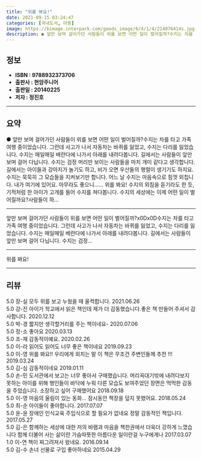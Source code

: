 ```yaml
---
title: "위를 봐요!"
date: 2021-09-15 03:24:47
categories: [국내도서, 아동]
image: https://bimage.interpark.com/goods_image/6/4/1/4/214076414s.jpg
description: ● 앞만 보며 걸어가던 사람들이 위를 보면 어떤 일이 벌어질까?수지는 차를 타고 가족 여행 중이었습니다. 그런데 사고가 나서 자동차는 바퀴를 잃었고, 수지는 다리를 잃었습니다. 수지는 매일매일 베란다에 나가서 아래를 내려다봅니다. 길에서는 사람들이 앞만 보며 걸어 다닙니다. 수지는 검
---
```


## **정보**

- **ISBN : 9788932373706**
- **출판사 : 현암주니어**
- **출판일 : 20140225**
- **저자 : 정진호**

------



## **요약**

●  앞만 보며 걸어가던 사람들이 위를 보면 어떤 일이 벌어질까?수지는 차를 타고 가족 여행 중이었습니다. 그런데 사고가 나서 자동차는 바퀴를 잃었고, 수지는 다리를 잃었습니다. 수지는 매일매일 베란다에 나가서 아래를 내려다봅니다. 길에서는 사람들이 앞만 보며 걸어 다닙니다. 수지는 검정 머리만 보이는 사람들을 마치 개미 같다고 생각합니다. 길에서는 아이들과 강아지가 놀기도 하고, 비가 오면 우산들의 행렬이 생기기도 하지요. 수지는 묵묵히 그 모습들을 지켜보기만 합니다. 어느 날 수지는 마음속으로 힘껏 외칩니다. 내가 여기에 있어요. 아무라도 좋으니…… 위를 봐요! 수지의 외침을 듣기라도 한 듯, 기적처럼 한 아이가 고개를 들어 수지를 쳐다봅니다. 수지의 세상에는 이제 어떤 일이 벌어질까요?사람들이 하...

------

앞만 보며 걸어가던 사람들이 위를 보면 어떤 일이 벌어질까?x0Dx0D수지는 차를 타고 가족 여행 중이었습니다. 그런데 사고가 나서 자동차는 바퀴를 잃었고, 수지는 다리를 잃었습니다. 수지는 매일매일 베란다에 나가서 아래를 내려다봅니다. 길에서는 사람들이 앞만 보며 걸어 다닙니다. 수지는 검정... 

------


위를 봐요! 

------


## **리뷰** 

5.0 장-실 모두 위를 보고 누웠을 때 울컥합니다. 2021.06.26 <br/>5.0 강-진 아이가 학교에서 읽은 책인데 제가 더 감동했습니다.좋은 책 만들어 주셔서 감사합니다.  2020.12.12 <br/>5.0 박-경 짧지만 생각할거리를 주는 책이네요- 2020.07.06 <br/>5.0 정-소 좋아요 2020.03.13 <br/>5.0 조-재 감동적이예요. 2020.02.26 <br/>5.0 이-라 읽어도 읽어도 너무 좋은 책이네요 2019.09.23 <br/>5.0 이-영 위를 봐요!! 우리에게 외치는 말
이 책은 무조건 주변인들께 추천 !!! 2019.03.24 <br/>5.0 김-심 감동적이네요 2019.01.11 <br/>5.0 손-민 도서관에서 보고는 너무 좋아서 구매했습니다. 머리꼭대기밖에 내려다보지 못하는 아이를 위해 행인들이 바닥에 누워 다른 모습도 보여주었던 장면은 먹먹한 감동을 주었습니다. 소장하고 싶어 구매했어요 2018.09.18 <br/>5.0 이-영 마음의 울림이 있는 동화...
잠시동안 책장을 덮지 못했어요. 2018.05.24 <br/>5.0 최-순 아이들이 좋아합니다. 2017.07.07 <br/>5.0 윤-윤 장애인 인식교육 주입식으로 할 필요가 없네요
정말 감동적인 책입니다. 2017.05.27 <br/>5.0 김-은 함께하는 세상에 대한 저의 바램과 마음을 책한권에서 더욱더 강하게 느꼈습니다
함께 더불어 사는 삶이란 가슴따뜻한 아름다운 일이란걸 누구에게나 2017.03.07 <br/>1.0 이-연 책이 찌그려져서 왔네요.  2016.09.14 <br/>5.0 김-수 손녀 선물로 구입 좋아하네요 2015.04.29 <br/>